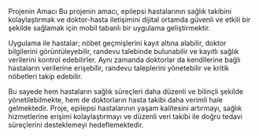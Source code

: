 Projenin Amacı
Bu projenin amacı, epilepsi hastalarının sağlık takibini kolaylaştırmak ve doktor-hasta iletişimini dijital ortamda güvenli ve etkili bir şekilde sağlamak için mobil tabanlı bir uygulama geliştirmektir.

Uygulama ile hastalar; nöbet geçmişlerini kayıt altına alabilir, doktor bilgilerini görüntüleyebilir, randevu talebinde bulunabilir ve kayıtlı sağlık verilerini kontrol edebilirler. Aynı zamanda doktorlar da kendilerine bağlı hastaların verilerine erişebilir, randevu taleplerini yönetebilir ve kritik nöbetleri takip edebilir.

Bu sayede hem hastaların sağlık süreçleri daha düzenli ve bilinçli şekilde yönetilebilmekte, hem de doktorların hasta takibi daha verimli hale gelmektedir. Proje, epilepsi hastalarının yaşam kalitesini artırmayı, sağlık hizmetlerine erişimi kolaylaştırmayı ve düzenli veri takibi ile doğru tedavi süreçlerini desteklemeyi hedeflemektedir.
